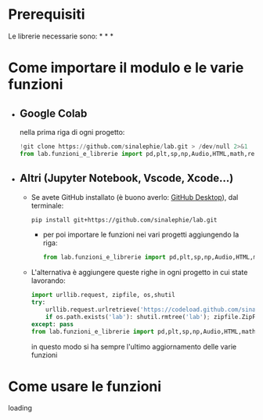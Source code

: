 # Prerequisiti
Le librerie necessarie sono:
	*
 	*
   	*
# Come importare il modulo e le varie funzioni
* ## **Google Colab**
  
	nella prima riga di ogni progetto:
    ```python
    !git clone https://github.com/sinalephie/lab.git > /dev/null 2>&1
    from lab.funzioni_e_librerie import pd,plt,sp,np,Audio,HTML,math,requests,BytesIO,colored,potenza,moltiplica,somma,fit,excel,mediapesata,compatibilità,stampa,suona,rispostacorretta,std,chi2retta,media,pearson,stdmedia,massimirelativi,minimirelativi,chi2,curve_fit,posterioriretta,importa,guida

    ```

* ## **Altri (Jupyter Notebook, Vscode, Xcode...)**

    * Se avete GitHub installato (è buono averlo: [GitHub Desktop](https://desktop.github.com/)), dal terminale:

	    ```bash
	    pip install git+https://github.com/sinalephie/lab.git
	    ```
	    * per poi importare le funzioni nei vari progetti aggiungendo la riga:
		    ```python
			from lab.funzioni_e_librerie import pd,plt,sp,np,Audio,HTML,math,requests,BytesIO,colored,potenza,moltiplica,somma,fit,excel,mediapesata,compatibilità,stampa,suona,rispostacorretta,std,chi2retta,media,pearson,stdmedia,massimirelativi,minimirelativi,chi2,curve_fit,posterioriretta,importa,guida

            ```
    
 	* L'alternativa è aggiungere queste righe in ogni progetto in cui state lavorando:
	
	    ```python
		import urllib.request, zipfile, os,shutil
		try:
	    	urllib.request.urlretrieve('https://codeload.github.com/sinalephie/lab/zip/refs/heads/main', 'lab.zip'); 
	    	if os.path.exists('lab'): shutil.rmtree('lab'); zipfile.ZipFile('lab.zip', 'r').extractall('lab1'); os.remove('lab.zip'); shutil.move('lab1/lab-main', 'lab'); shutil.rmtree('lab1')
		except: pass
		from lab.funzioni_e_librerie import pd,plt,sp,np,Audio,HTML,math,requests,BytesIO,colored,potenza,moltiplica,somma,fit,excel,mediapesata,compatibilità,stampa,suona,rispostacorretta,std,chi2retta,media,pearson,stdmedia,massimirelativi,minimirelativi,chi2,curve_fit,posterioriretta,importa,guida
	
	    ```
  		in questo modo si ha sempre l'ultimo aggiornamento delle varie funzioni



# Come usare le funzioni
loading

